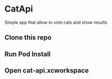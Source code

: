 # CatApi
Simple app that allow to vote cats and show results


## Clone this repo
## Run Pod Install
## Open cat-api.xcworkspace
